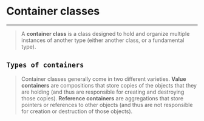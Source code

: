 #                     Container classes
---


> A **container class** is a class designed to hold and organize multiple instances of another type (either another class, or a fundamental type).


## `Types of containers`

> Container classes generally come in two different varieties. **Value containers** are compositions that store copies of the objects that they are holding (and thus are responsible for creating and destroying those copies). **Reference containers** are aggregations that store pointers or references to other objects (and thus are not responsible for creation or destruction of those objects).
